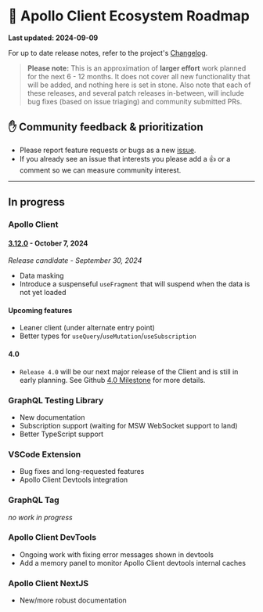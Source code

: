 # 🔮 Apollo Client Ecosystem Roadmap

**Last updated: 2024-09-09**

For up to date release notes, refer to the project's [Changelog](https://github.com/apollographql/apollo-client/blob/main/CHANGELOG.md).

> **Please note:** This is an approximation of **larger effort** work planned for the next 6 - 12 months. It does not cover all new functionality that will be added, and nothing here is set in stone. Also note that each of these releases, and several patch releases in-between, will include bug fixes (based on issue triaging) and community submitted PRs.

## ✋ Community feedback & prioritization

- Please report feature requests or bugs as a new [issue](https://github.com/apollographql/apollo-client/issues/new/choose).
- If you already see an issue that interests you please add a 👍 or a comment so we can measure community interest.

---

## In progress

### Apollo Client

#### [3.12.0](https://github.com/apollographql/apollo-client/milestone/42) - October 7, 2024
_Release candidate - September 30, 2024_

- Data masking
- Introduce a suspenseful `useFragment` that will suspend when the data is not yet loaded

#### Upcoming features

- Leaner client (under alternate entry point)
- Better types for `useQuery`/`useMutation`/`useSubscription`

#### 4.0

- `Release 4.0` will be our next major release of the Client and is still in early planning.  See Github [4.0 Milestone](https://github.com/apollographql/apollo-client/milestone/31) for more details.

### GraphQL Testing Library

- New documentation
- Subscription support (waiting for MSW WebSocket support to land)
- Better TypeScript support

### VSCode Extension

- Bug fixes and long-requested features
- Apollo Client Devtools integration

### GraphQL Tag

_no work in progress_

### Apollo Client DevTools

- Ongoing work with fixing error messages shown in devtools
- Add a memory panel to monitor Apollo Client devtools internal caches

### Apollo Client NextJS

- New/more robust documentation
